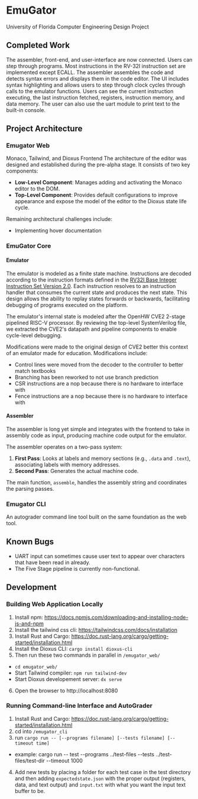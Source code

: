# EmuGator
University of Florida Computer Engineering Design Project

## Completed Work
The assembler, front-end, and user-interface are now connected. Users can step through programs. Most instructions in the RV-32I instruction set are implemented except ECALL. The assembler assembles the code and detects syntax errors and displays them in the code editor. The UI includes syntax highlighting and allows users to step through clock cycles through calls to the emulator functions. Users can see the current instruction executing, the last instruction fetched, registers, instruction memory, and data memory. The user can also use the uart module to print text to the built-in console.

## Project Architecture

### Emugator Web

Monaco, Tailwind, and Dioxus Frontend
The architecture of the editor was designed and established during the pre-alpha stage. It consists of two key components:
- **Low-Level Component**: Manages adding and activating the Monaco editor to the DOM.
- **Top-Level Component**: Provides default configurations to improve appearance and expose the model of the editor to the Dioxus state life cycle.

Remaining architectural challenges include:
- Implementing hover documentation

### EmuGator Core

#### Emulator

The emulator is modeled as a finite state machine. Instructions are decoded according to the instruction formats defined in the [RV32I Base Integer Instruction Set Version 2.0](https://riscv.org/wp-content/uploads/2017/05/riscv-spec-v2.2.pdf). Each instruction resolves to an instruction handler that consumes the current state and produces the next state. This design allows the ability to replay states forwards or backwards, facilitating debugging of programs executed on the platform.

The emulator's internal state is modeled after the OpenHW CVE2 2-stage pipelined RISC-V processor. By reviewing the top-level SystemVerilog file, we extracted the CVE2's datapath and pipeline components to enable cycle-level debugging.

Modifications were made to the original design of CVE2 better this context of an emulator made for education. Modifications include:
- Control lines were moved from the decoder to the controller to better match textbooks
- Branching has been reworked to not use branch prediction
- CSR instructions are a nop because there is no hardware to interface with
- Fence instructions are a nop because there is no hardware to interface with

#### Assembler
The assembler is long yet simple and integrates with the frontend to take in assembly code as input, producing machine code output for the emulator.

The assembler operates on a two-pass system:
1. **First Pass**: Looks at labels and memory sections (e.g., `.data` and `.text`), associating labels with memory addresses.
2. **Second Pass**: Generates the actual machine code.

The main function, `assemble`, handles the assembly string and coordinates the parsing passes.

### Emugator CLI

An autograder command line tool built on the same foundation as the web tool.

## Known Bugs
- UART input can sometimes cause user text to appear over characters that have been read in already.
- The Five Stage pipeline is currently non-functional.

## Development

### Building Web Application Locally
1. Install npm: https://docs.npmjs.com/downloading-and-installing-node-js-and-npm
2. Install the tailwind css cli: https://tailwindcss.com/docs/installation
3. Install Rust and Cargo: https://doc.rust-lang.org/cargo/getting-started/installation.html 
4. Install the Dioxus CLI: `cargo install dioxus-cli`
5. Then run these two commands in parallel in `/emugator_web/`
  - `cd emugator_web/`
  - Start Tailwind compiler: `npm run tailwind-dev`
  - Start Dioxus developement server: `dx serve`
6. Open the browser to http://localhost:8080

### Running Command-line Interface and AutoGrader
1. Install Rust and Cargo: https://doc.rust-lang.org/cargo/getting-started/installation.html 
2. cd into `/emugator_cli`
3. run `cargo run -- [--programs filename] [--tests filename] [--timeout time]`
  - example: cargo run -- test --programs ../test-files --tests ../test-files/test-dir --timeout 1000
4. Add new tests by placing a folder for each test case in the test directory and then adding `expectedstate.json` with the proper output (registers, data, and text output) and `input.txt` with what you want the input text buffer to be.
